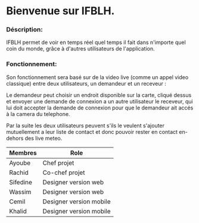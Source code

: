 # Bienvenue sur IFBLH.

### Déscription:

IFBLH permet de voir en temps réel quel temps il fait dans n'importe quel coin du monde, grâce à d'autres utilisateurs de l'application.  

### Fonctionnement:

Son fonctionnement sera basé sur de la video live (comme un appel video classique) entre deux utilisateurs, un demandeur et un receveur :  

Le demandeur peut choisir un endroit disponible sur la carte, cliqué dessus et envoyer une demande de connexion a un autre utilisateur
le receveur, qui lui doit accepter la demande de connexion pour que le demandeur ait accés à la camera du telephone.  

Par la suite les deux utilisateurs peuvent s'ils le veulent s'ajouter mutuellement a leur liste de contact et donc pouvoir rester en contact en-dehors des live meteo.

|Membres|Role|
|-------|----|
|Ayoube|Chef projet|
|Rachid|Co-chef projet|
|Sifedine|Designer version web|
|Wassim|Designer version web|
|Cemil|Designer version mobile|
|Khalid|Designer version mobile|

